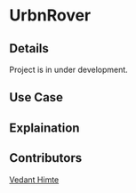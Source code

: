 # UrbnRover 
## Details
Project is in under development. 

## Use Case

## Explaination
## Contributors
[Vedant Himte ](https://vedanthimte.bio.link)
